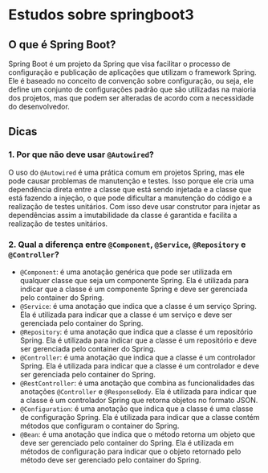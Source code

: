# Estudos sobre springboot3

## O que é Spring Boot?

Spring Boot é um projeto da Spring que visa facilitar o processo de configuração e publicação de aplicações que utilizam o framework Spring. Ele é baseado no conceito de convenção sobre configuração, ou seja, ele define um conjunto de configurações padrão que são utilizadas na maioria dos projetos, mas que podem ser alteradas de acordo com a necessidade do desenvolvedor.

## Dicas

### 1. Por que não deve usar `@Autowired`?

O uso do `@Autowired` é uma prática comum em projetos Spring, mas ele pode causar problemas de 
manutenção e testes. Isso porque ele cria uma dependência direta entre a classe que está sendo 
injetada e a classe que está fazendo a injeção, o que pode dificultar a manutenção do código e a 
realização de testes unitários. Com isso deve usar construtor para injetar as dependências assim 
a imutabilidade da classe é garantida e facilita a realização de testes unitários.

### 2. Qual a diferença entre `@Component`, `@Service`, `@Repository` e `@Controller`?

- `@Component`: é uma anotação genérica que pode ser utilizada em qualquer classe que seja um componente Spring. Ela é utilizada para indicar que a classe é um componente Spring e deve ser gerenciada pelo container do Spring.
- `@Service`: é uma anotação que indica que a classe é um serviço Spring. Ela é utilizada para indicar que a classe é um serviço e deve ser gerenciada pelo container do Spring.
- `@Repository`: é uma anotação que indica que a classe é um repositório Spring. Ela é utilizada para indicar que a classe é um repositório e deve ser gerenciada pelo container do Spring.
- `@Controller`: é uma anotação que indica que a classe é um controlador Spring. Ela é utilizada para indicar que a classe é um controlador e deve ser gerenciada pelo container do Spring.
- `@RestController`: é uma anotação que combina as funcionalidades das anotações `@Controller` e `@ResponseBody`. Ela é utilizada para indicar que a classe é um controlador Spring que retorna objetos no formato JSON.
- `@Configuration`: é uma anotação que indica que a classe é uma classe de configuração Spring. Ela é utilizada para indicar que a classe contém métodos que configuram o container do Spring.
- `@Bean`: é uma anotação que indica que o método retorna um objeto que deve ser gerenciado pelo container do Spring. Ela é utilizada em métodos de configuração para indicar que o objeto retornado pelo método deve ser gerenciado pelo container do Spring.
